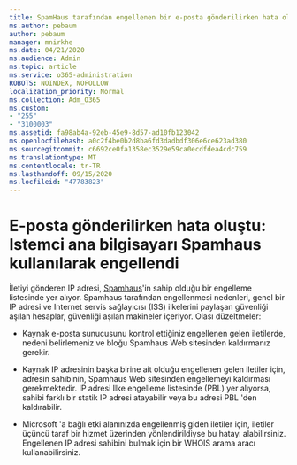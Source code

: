 ```yaml
---
title: SpamHaus tarafından engellenen bir e-posta gönderilirken hata oluştu
ms.author: pebaum
author: pebaum
manager: mnirkhe
ms.date: 04/21/2020
ms.audience: Admin
ms.topic: article
ms.service: o365-administration
ROBOTS: NOINDEX, NOFOLLOW
localization_priority: Normal
ms.collection: Adm_O365
ms.custom:
- "255"
- "3100003"
ms.assetid: fa98ab4a-92eb-45e9-8d57-ad10fb123042
ms.openlocfilehash: a0c2f4be0b2d8ba6fd3dadbdf306e6ce623ad380
ms.sourcegitcommit: c6692ce0fa1358ec3529e59ca0ecdfdea4cdc759
ms.translationtype: MT
ms.contentlocale: tr-TR
ms.lasthandoff: 09/15/2020
ms.locfileid: "47783823"
---
```

# <a name="error-sending-email-client-host-blocked-using-spamhaus"></a>E-posta gönderilirken hata oluştu: Istemci ana bilgisayarı Spamhaus kullanılarak engellendi

İletiyi gönderen IP adresi, [Spamhaus](https://go.microsoft.com/fwlink/p/?linkid=123245)'in sahip olduğu bir engelleme listesinde yer alıyor. Spamhaus tarafından engellenmesi nedenleri, genel bir IP adresi ve Internet servis sağlayıcısı (ISS) ilkelerini paylaşan güvenliği aşılan hesaplar, güvenliği aşılan makineler içeriyor. Olası düzeltmeler:
  
- Kaynak e-posta sunucusunu kontrol ettiğiniz engellenen gelen iletilerde, nedeni belirlemeniz ve bloğu Spamhaus Web sitesinden kaldırmanız gerekir.

- Kaynak IP adresinin başka birine ait olduğu engellenen gelen iletiler için, adresin sahibinin, Spamhaus Web sitesinden engellemeyi kaldırması gerekmektedir. IP adresi Ilke engelleme listesinde (PBL) yer alıyorsa, sahibi farklı bir statik IP adresi atayabilir veya bu adresi PBL 'den kaldırabilir.

- Microsoft 'a bağlı etki alanınızda engellenmiş giden iletiler için, iletiler üçüncü taraf bir hizmet üzerinden yönlendirildiyse bu hatayı alabilirsiniz. Engellenen IP adresi sahibini bulmak için bir WHOIS arama aracı kullanabilirsiniz.
